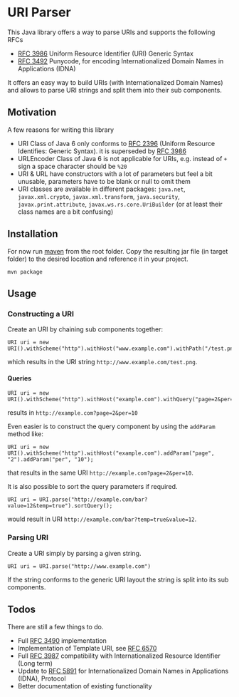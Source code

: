 URI Parser
==========

This Java library offers a way to parse URIs and supports the following RFCs

* [RFC 3986](http://www.ietf.org/rfc/rfc3987.txt) Uniform Resource Identifier (URI) Generic Syntax
* [RFC 3492](http://www.ietf.org/rfc/rfc3492.txt) Punycode, for encoding Internationalized Domain Names in Applications (IDNA)

It offers an easy way to build URIs (with Internationalized Domain Names)
and allows to parse URI strings and split them into their sub components. 


Motivation
----------

A few reasons for writing this library

* URI Class of Java 6 only conforms to [RFC 2396](http://www.ietf.org/rfc/rfc2396.txt) (Uniform Resource 
Identifies: Generic Syntax). it is superseded by [RFC 3986](http://www.ietf.org/rfc/rfc3986.txt)
* URLEncoder Class of Java 6 is not applicable for URIs, e.g. instead of `+` sign a space character
should be `%20`
* URI & URL have constructors with a lot of parameters but feel a bit unusable,
parameters have to be blank or null to omit them
* URI classes are available in different packages: `java.net`, `javax.xml.crypto`, `javax.xml.transform`,
`java.security`, `javax.print.attribute`, `javax.ws.rs.core.UriBuilder` (or at least their class names are a bit confusing)



Installation
------------

For now run [maven](http://maven.apache.org/) from the root folder. Copy the
resulting jar file (in target folder) to the desired location and reference it in your project.

    mvn package


Usage
-----


### Constructing a URI

Create an URI by chaining sub components together:

    URI uri = new URI().withScheme("http").withHost("www.example.com").withPath("/test.png");

which results in the URI string `http://www.example.com/test.png`.



#### Queries

    URI uri = new URI().withScheme("http").withHost("example.com").withQuery("page=2&per=10");

results in `http://example.com?page=2&per=10`

Even easier is to construct the query component by using the `addParam` method like:

    URI uri = new URI().withScheme("http").withHost("example.com").addParam("page", "2").addParam("per", "10");

that results in the same URI `http://example.com?page=2&per=10`.

It is also possible to sort the query parameters if required.

    URI uri = URI.parse("http://example.com/bar?value=12&temp=true").sortQuery();

would result in URI `http://example.com/bar?temp=true&value=12`.



### Parsing URI

Create a URI simply by parsing a given string.

    URI uri = URI.parse("http://www.example.com")

If the string conforms to the generic URI layout the string is split into its
sub components.



Todos
-----

There are still a few things to do.

* Full [RFC 3490](http://www.ietf.org/rfc/rfc3490.txt) implementation
* Implementation of Template URI, see [RFC 6570](http://www.ietf.org/rfc/rfc6570.txt)
* Full [RFC 3987](http://www.ietf.org/rfc/rfc3987.txt) compatibility with Internationalized
Resource Identifier (Long term)
* Update to [RFC 5891](http://tools.ietf.org/html/rfc5891) for Internationalized 
Domain Names in Applications (IDNA), Protocol
* Better documentation of existing functionality
